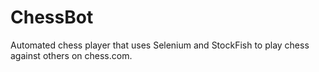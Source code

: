 # ChessBot
Automated chess player that uses Selenium and StockFish to play chess against others on chess.com.
